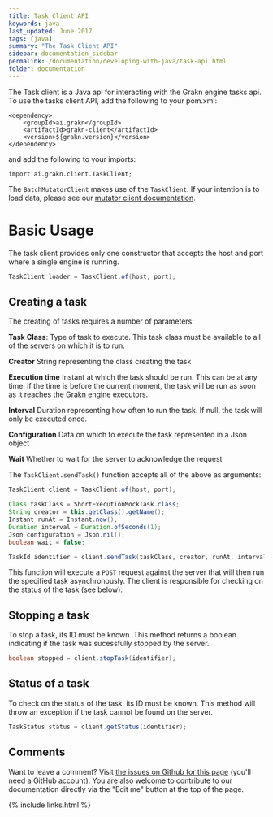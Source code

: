 ```yaml
---
title: Task Client API
keywords: java
last_updated: June 2017
tags: [java]
summary: "The Task Client API"
sidebar: documentation_sidebar
permalink: /documentation/developing-with-java/task-api.html
folder: documentation
---
```



The Task client is a Java api for interacting with the Grakn engine tasks api. To use the tasks client API, add the following to your pom.xml:

```
<dependency>
	<groupId>ai.grakn</groupId>
	<artifactId>grakn-client</artifactId>
	<version>${grakn.version}</version>
</dependency>
```

and add the following to your imports:
 
```
import ai.grakn.client.TaskClient;
```

The `BatchMutatorClient` makes use of the `TaskClient`. If your intention is to load data, please see our [mutator client documentation](../loader-api.html). 

# Basic Usage

The task client provides only one constructor that accepts the host and port where a single engine is running.

```java
TaskClient loader = TaskClient.of(host, port);
```

## Creating a task

The creating of tasks requires a number of parameters:

**Task Class**: Type of task to execute. This task class must be available to all of the servers on which it is to run. 

**Creator** String representing the class creating the task

**Execution time** Instant at which the task should be run. This can be at any time: if the time is before the current moment, the task will be run as soon as it reaches the Grakn engine executors. 

**Interval** Duration representing how often to run the task. If null, the task will only be executed once. 

**Configuration** Data on which to execute the task represented in a Json object

**Wait** Whether to wait for the server to acknowledge the request

The `TaskClient.sendTask()` function accepts all of the above as arguments:

```java
TaskClient client = TaskClient.of(host, port);

Class taskClass = ShortExecutionMockTask.class;
String creator = this.getClass().getName();
Instant runAt = Instant.now();
Duration interval = Duration.ofSeconds(1);
Json configuration = Json.nil();
boolean wait = false;

TaskId identifier = client.sendTask(taskClass, creator, runAt, interval, configuration, wait);
```

This function will execute a `POST` request against the server that will then run the specified task asynchronously. The client is responsible for checking on the status of the task (see below).

## Stopping a task

To stop a task, its ID must be known. This method returns a boolean indicating if the task was sucessfully stopped by the server. 

```java
boolean stopped = client.stopTask(identifier);
```

## Status of a task

To check on the status of the task, its ID must be known. This method will throw an exception if the task cannot be found on the server. 

```java
TaskStatus status = client.getStatus(identifier);
```

## Comments
Want to leave a comment? Visit <a href="https://github.com/graknlabs/docs/issues/23" target="_blank">the issues on Github for this page</a> (you'll need a GitHub account). You are also welcome to contribute to our documentation directly via the "Edit me" button at the top of the page.


{% include links.html %}


